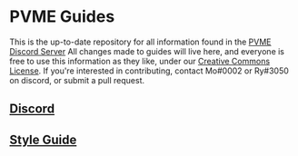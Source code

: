 # PVME Guides
This is the up-to-date repository for all information found in the [PVME Discord Server](https://discord.gg/6djqFVN)
All changes made to guides will live here, and everyone is free to use this information as they like, under our [Creative Commons License](LICENSE.txt).
If you're interested in contributing, contact Mo#0002 or Ry#3050 on discord, or submit a pull request.

## [Discord](https://discord.gg/6djqFVN)

## [Style Guide](style-guide.md)
